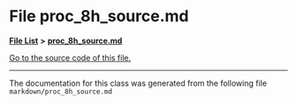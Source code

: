 
# File proc\_8h\_source.md


[**File List**](files.md) **>** [**proc\_8h\_source.md**](proc__8h__source_8md.md)

[Go to the source code of this file.](proc__8h__source_8md_source.md)



























------------------------------
The documentation for this class was generated from the following file `markdown/proc_8h_source.md`